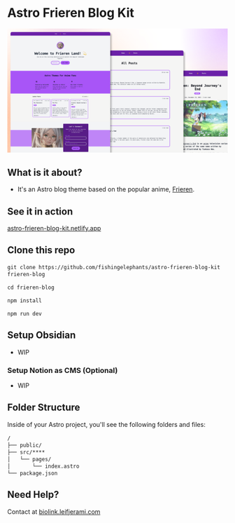 # Astro Frieren Blog Kit

![cover](./public/astro-frieren-theme-light.png)

## What is it about?

- It's an Astro blog theme based on the popular anime, [Frieren](https://en.wikipedia.org/wiki/Frieren).

## See it in action

[astro-frieren-blog-kit.netlify.app](https://astro-frieren-blog-kit.netlify.app)

## Clone this repo

```
git clone https://github.com/fishingelephants/astro-frieren-blog-kit frieren-blog
```

```
cd frieren-blog
```

```
npm install
```

```
npm run dev
```

## Setup Obsidian

- WIP

### Setup Notion as CMS (Optional)

- WIP

## Folder Structure

Inside of your Astro project, you'll see the following folders and files:

```text
/
├── public/
├── src/****
│   └── pages/
│       └── index.astro
└── package.json
```

## Need Help?

Contact at [biolink.leifjerami.com](https://biolink.leifjerami.com)
